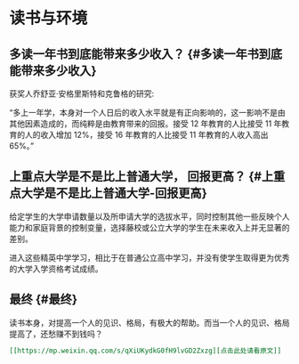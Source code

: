 # 读书与环境


## 多读一年书到底能带来多少收入？ {#多读一年书到底能带来多少收入}

获奖人乔舒亚·安格里斯特和克鲁格的研究:

“多上一年学，本身对一个人日后的收入水平就是有正向影响的，这一影响不是由其他因素造成的，而纯粹是由教育带来的回报。接受 12 年教育的人比接受 11 年教育的人的收入增加 12%，接受 16 年教育的人比接受 11 年教育的人收入高出 65%。”


## 上重点大学是不是比上普通大学， 回报更高？ {#上重点大学是不是比上普通大学-回报更高}

给定学生的大学申请数量以及所申请大学的选拔水平，同时控制其他一些反映个人能力和家庭背景的控制变量，选择藤校或公立大学的学生在未来收入上并无显著的差别。

进入这些精英中学学习，相比于在普通公立高中学习，并没有使学生取得更为优秀的大学入学资格考试成绩。


## 最终 {#最终}

读书本身，对提高一个人的见识、格局，有极大的帮助。而当一个人的见识、格局提高了，还愁赚不到钱吗？

```org
[[https://mp.weixin.qq.com/s/qXiUKydkG0fH9lvGD2Zxzg][点击此处请看原文]]
```
